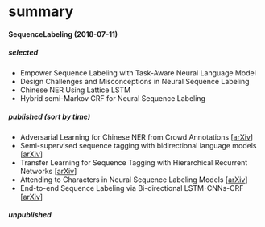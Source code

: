 # summary

#### SequenceLabeling (2018-07-11)
##### selected
- Empower Sequence Labeling with Task-Aware Neural Language Model
- Design Challenges and Misconceptions in Neural Sequence Labeling
- Chinese NER Using Lattice LSTM
- Hybrid semi-Markov CRF for Neural Sequence Labeling
##### published (sort by time)
- Adversarial Learning for Chinese NER from Crowd Annotations  [[arXiv](https://arxiv.org/abs/1801.05147)]
- Semi-supervised sequence tagging with bidirectional language models  [[arXiv](https://arxiv.org/abs/1705.00108)]
- Transfer Learning for Sequence Tagging with Hierarchical Recurrent Networks  [[arXiv](https://arxiv.org/abs/1703.06345)]
- Attending to Characters in Neural Sequence Labeling Models  [[arXiv](https://arxiv.org/abs/1611.04361)]
- End-to-end Sequence Labeling via Bi-directional LSTM-CNNs-CRF  [[arXiv](https://arxiv.org/abs/1603.01354)]
##### unpublished

##### 
